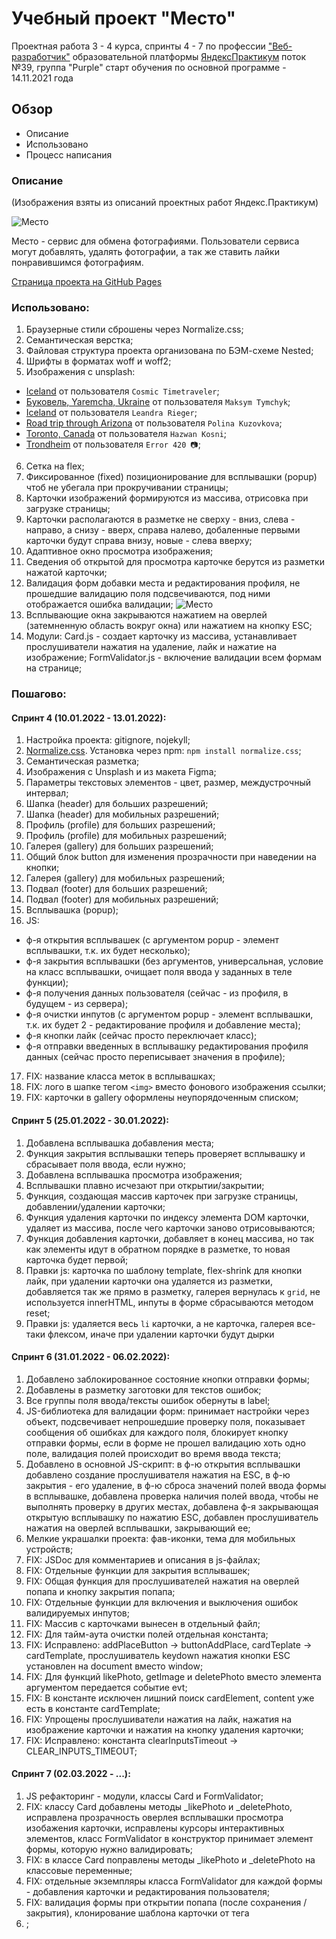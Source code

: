 # Учебный проект "Место"

Проектная работа 3 - 4 курса, спринты 4 - 7 по профессии ["Веб-разработчик"](https://practicum.yandex.ru/profile/web/)
образовательной платформы [ЯндексПрактикум](https://practicum.yandex.ru)
поток №39, группа "Purple"
старт обучения по основной программе - 14.11.2021 года

## Обзор

- Описание
- Использовано
- Процесс написания

### Описание

(Изображения взяты из описаний проектных работ Яндекс.Практикум)

<img src="https://pictures.s3.yandex.net/resources/__2020-02-25__12.19.27_1586081326.png" alt="Место"/>

Место - сервис для обмена фотографиями. Пользователи сервиса могут добавлять, удалять фотографии, а так же ставить лайки
понравившимся фотографиям.

[Страница проекта на GitHub Pages](https://astreyajulia.github.io/mesto/)

### Использовано:

1. Браузерные стили сброшены через Normalize.css;
2. Семантическая верстка;
3. Файловая структура проекта организована по БЭМ-схеме Nested;
4. Шрифты в форматах woff и woff2;
5. Изображения с unsplash:

- [Iceland](https://unsplash.com/photos/NljlxpD5nDo) от пользователя `Cosmic Timetraveler`;
- [Буковель, Yaremcha, Ukraine](https://unsplash.com/photos/vwkGYtsTrOw) от пользователя `Maksym Tymchyk`;
- [Iceland](https://unsplash.com/photos/3ZM3ynmfJKY) от пользователя `Leandra Rieger`;
- [Road trip through Arizona](https://unsplash.com/photos/DcLgNe7rswI) от пользователя `Polina Kuzovkova`;
- [Toronto, Canada](https://unsplash.com/photos/EtegrieNVDM) от пользователя `Hazwan Kosni`;
- [Trondheim](https://unsplash.com/photos/B8CQ-YXE1l4) от пользователя `Error 420 📷`;

6. Сетка на flex;
7. Фиксированное (fixed) позиционирование для всплывашки (popup) чтоб не убегала при прокручивании страницы;
8. Карточки изображений формируются из массива, отрисовка при загрузке страницы;
9. Карточки располагаются в разметке не сверху - вниз, слева - направо, а снизу - вверх, справа налево, добаленные
   первыми карточки будут справа внизу, новые - слева вверху;
10. Адаптивное окно просмотра изображения;
11. Сведения об открытой для просмотра карточке берутся из разметки нажатой карточки;
12. Валидация форм добавки места и редактирования профиля, не прошедшие валидацию поля подсвечиваются, под ними
    отображается ошибка валидации;
    <img src="https://pictures.s3.yandex.net/resources/__2020-05-02__4.59.00__1588498238.png" alt="Место"/>
13. Всплывающие окна закрываются нажатием на оверлей (затемненную область вокруг окна) или нажатием на кнопку ESC;
14. Модули: Card.js - создает карточку из массива, устанавливает прослушиватели нажатия на удаление, лайк и нажатие на изображение; FormValidator.js - включение валидации всем формам на странице;

### Пошагово:

#### Спринт 4 (10.01.2022 - 13.01.2022):

1. Настройка проекта: gitignore, nojekyll;
2. [Normalize.css](https://necolas.github.io/normalize.css/). Установка через npm: `npm install normalize.css`;
3. Семантическая разметка;
4. Изображения с Unsplash и из макета Figma;
5. Параметры текстовых элементов - цвет, размер, междустрочный интервал;
6. Шапка (header) для больших разрешений;
7. Шапка (header) для мобильных разрешений;
8. Профиль (profile) для больших разрешений;
9. Профиль (profile) для мобильных разрешений;
10. Галерея (gallery) для больших разрешений;
11. Общий блок button для изменения прозрачности при наведении на кнопки;
12. Галерея (gallery) для мобильных разрешений;
13. Подвал (footer) для больших разрешений;
14. Подвал (footer) для мобильных разрешений;
15. Всплывашка (popup);
16. JS:

- ф-я открытия всплывашек (с аргументом popup - элемент всплывашки, т.к. их будет несколько);
- ф-я закрытия всплывашки (без аргументов, универсальная, условие на класс всплывашки, очищает поля ввода у заданных в
  теле функции);
- ф-я получения данных пользователя (сейчас - из профиля, в будущем - из сервера);
- ф-я очистки инпутов (с аргументом popup - элемент всплывашки, т.к. их будет 2 - редактирование профиля и добавление
  места);
- ф-я кнопки лайк (сейчас просто переключает класс);
- ф-я отправки введенных в всплывашку редактирования профиля данных (сейчас просто переписывает значения в профиле);

17. FIX: название класса меток в всплывашках;
18. FIX: лого в шапке тегом `<img>` вместо фонового изображения ссылки;
19. FIX: карточки в gallery оформлены неупорядоченным списком;

#### Спринт 5 (25.01.2022 - 30.01.2022):

1. Добавлена всплывашка добавления места;
2. Функция закрытия всплывашки теперь проверяет всплывашку и сбрасывает поля ввода, если нужно;
3. Добавлена всплывашка просмотра изображения;
4. Всплывашки плавно исчезают при открытии/закрытии;
5. Функция, создающая массив карточек при загрузке страницы, добавлении/удалении карточки;
6. Функция удаления карточки по индексу элемента DOM карточки, удаляет из массива, после чего карточки заново
   отрисовываются;
7. Функция добавления карточки, добавляет в конец массива, но так как элементы идут в обратном порядке в разметке, то
   новая карточка будет первой;
8. Правки js: карточка по шаблону template, flex-shrink для кнопки лайк, при удалении карточки она удаляется из
   разметки, добавляется так же прямо в разметку, галерея вернулась к `grid`, не используется innerHTML, инпуты в форме
   сбрасываются методом reset;
9. Правки js: удаляется весь `li` карточки, а не карточка, галерея все-таки флексом, иначе при удалении карточки будут
   дырки

#### Спринт 6 (31.01.2022 - 06.02.2022):

1. Добавлено заблокированное состояние кнопки отправки формы;
2. Добавлены в разметку заготовки для текстов ошибок;
3. Все группы поля ввода/тексты ошибок обернуты в label;
4. JS-библиотека для валидации форм: принимает настройки через объект, подсвечивает непрошедшие проверку поля,
   показывает сообщения об ошибках для каждого поля, блокирует кнопку отправки формы, если в форме не прошел валидацию
   хоть одно поле, валидация полей происходит во время ввода текста;
5. Добавлено в основной JS-скрипт: в ф-ю открытия всплывашки добавлено создание прослушивателя нажатия на ESC, в ф-ю
   закрытия - его удаление, в ф-ю сброса значений полей ввода формы в всплывашке, добавлена проверка наличия полей
   ввода, чтобы не выполнять проверку в других местах, добавлена ф-я закрывающая открытую всплывашку по нажатию ESC,
   добавлен прослушиватель нажатия на оверлей всплывашки, закрывающий ее;
6. Мелкие украшалки проекта: фав-иконки, тема для мобильных устройств;
7. FIX: JSDoc для комментариев и описания в js-файлах;
8. FIX: Отдельные функции для закрытия всплывашек;
9. FIX: Общая функция для прослушивателей нажатия на оверлей попапа и кнопку закрытия попапа;
10. FIX: Отдельные функции для включения и выключения ошибок валидируемых инпутов;
11. FIX: Массив с карточками вынесен в отдельный файл;
12. FIX: Для тайм-аута очистки полей отдельная константа;
13. FIX: Исправлено: addPlaceButton -> buttonAddPlace, cardTeplate -> cardTemplate, прослушиватель keydown нажатия кнопки ESC
    установлен на document вместо window;
14. FIX: Для функций likePhoto, getImage и deletePhoto вместо элемента аргументом передается событие evt;
15. FIX: В константе исключен лишний поиск cardElement, content уже есть в константе cardTemplate;
16. FIX: Упрощены прослушиватели нажатия на лайк, нажатия на изображение карточки и нажатия на кнопку удаления карточки;
17. FIX: Исправлено: константа clearInputsTimeout -> CLEAR_INPUTS_TIMEOUT;

#### Спринт 7 (02.03.2022 - ...):

1. JS рефакторинг - модули, классы Card и FormValidator;
2. FIX: классу Card добавлены методы _likePhoto и _deletePhoto, исправлена прозрачность оверлея всплывашки просмотра изобажения карточки, исправлены курсоры интерактивных элементов, класс FormValidator в конструктор принимает элемент формы, которую нужно валидировать;
3. FIX: в классе Card поправлены методы _likePhoto и _deletePhoto на классовые переменные;
4. FIX: отдельные экземпляры класса FormValidator для каждой формы - добавления карточки и редактирования пользователя;
5. FIX: валидация формы при открытии попапа (после сохранения / закрытия), клонирование шаблона карточки от тега <li>;
